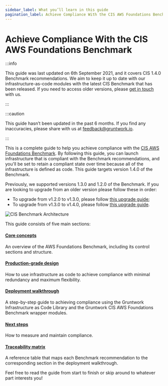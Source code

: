 ```yaml
---
sidebar_label: What you’ll learn in this guide
pagination_label: Achieve Compliance With the CIS AWS Foundations Benchmark
---
```


# Achieve Compliance With the CIS AWS Foundations Benchmark

:::info

This guide was last updated on 6th September 2021, and it covers CIS 1.4.0 Benchmark recommendations. We aim to keep
it up to date with our infrastructure-as-code modules with the latest CIS Benchmark that has been released.
If you need to access older versions, please [get in touch](/docs/guides/support) with us.

:::

:::caution

This guide hasn’t been updated in the past 6 months. If you find any inaccuracies, please share with us at feedback@gruntwork.io.

:::

This is a complete guide to help you achieve compliance with the
[CIS AWS Foundations Benchmark](https://www.cisecurity.org/benchmark/amazon_web_services/). By following this guide,
you can launch infrastructure that is compliant with the Benchmark recommendations, and you'll be set to retain a
compliant state over time because all of the infrastructure is defined as code. This guide targets version 1.4.0 of the Benchmark.

Previously, we supported versions 1.3.0 and 1.2.0 of the Benchmark. If you are looking to upgrade from an older version please follow these in order:

- To upgrade from v1.2.0 to v1.3.0, please follow [this upgrade guide](../../../stay-up-to-date/1-cis/1-how-to-update-to-cis-13/0-intro.md);
- To upgrade from v1.3.0 to v1.4.0, please follow [this upgrade guide](../../../stay-up-to-date/1-cis/0-how-to-update-to-cis-14/0-intro.md).

![CIS Benchmark Architecture](/img/guides/build-it-yourself/achieve-compliance/cis-account-architecture.png)

This guide consists of five main sections:

<div className="dlist">

#### [Core concepts](#core_concepts)

An overview of the AWS Foundations Benchmark, including its control sections and structure.

#### [Production-grade design](#production_grade_design)

How to use infrastructure as code to achieve compliance with minimal redundancy and maximum flexibility.

#### [Deployment walkthrough](#deployment_walkthrough)

A step-by-step guide to achieving compliance using the Gruntwork Infrastructure as Code Library and the
Gruntwork CIS AWS Foundations Benchmark wrapper modules.

#### [Next steps](#next_steps)

How to measure and maintain compliance.

#### [Traceability matrix](#traceability_matrix)

A reference table that maps each Benchmark recommendation to the corresponding section in the deployment
walkthrough.

</div>

Feel free to read the guide from start to finish or skip around to whatever part interests you!
